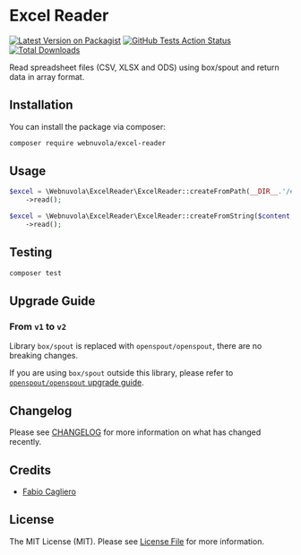 # Excel Reader
[![Latest Version on Packagist](https://img.shields.io/packagist/v/webnuvola/excel-reader.svg?style=flat-square)](https://packagist.org/packages/webnuvola/excel-reader)
[![GitHub Tests Action Status](https://img.shields.io/github/workflow/status/webnuvola/excel-reader/Tests?label=tests)](https://github.com/webnuvola/excel-reader/actions?query=workflow%3ATests+branch%3Amain)
[![Total Downloads](https://img.shields.io/packagist/dt/webnuvola/excel-reader.svg?style=flat-square)](https://packagist.org/packages/webnuvola/excel-reader)

Read spreadsheet files (CSV, XLSX and ODS) using box/spout and return data in array format.

## Installation
You can install the package via composer:

```bash
composer require webnuvola/excel-reader
```

## Usage
```php
$excel = \Webnuvola\ExcelReader\ExcelReader::createFromPath(__DIR__.'/excel-file.xlsx')
    ->read();

$excel = \Webnuvola\ExcelReader\ExcelReader::createFromString($content, 'xlsx')
    ->read();
```

## Testing
```bash
composer test
```

## Upgrade Guide

### From `v1` to `v2`
Library `box/spout` is replaced with `openspout/openspout`, there are no breaking changes.

If you are using `box/spout` outside this library, please refer to [`openspout/openspout` upgrade guide](https://github.com/openspout/openspout/#upgrade-from-boxspoutv3-to-openspoutopenspoutv3).

## Changelog
Please see [CHANGELOG](CHANGELOG.md) for more information on what has changed recently.

## Credits
- [Fabio Cagliero](https://github.com/fab120)

## License
The MIT License (MIT). Please see [License File](LICENSE) for more information.
